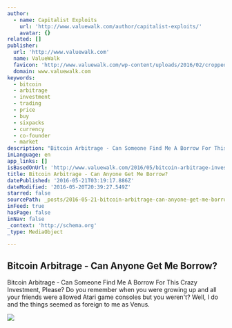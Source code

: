 ```yaml
---
author:
  - name: Capitalist Exploits
    url: 'http://www.valuewalk.com/author/capitalist-exploits/'
    avatar: {}
related: []
publisher:
  url: 'http://www.valuewalk.com'
  name: ValueWalk
  favicon: 'http://www.valuewalk.com/wp-content/uploads/2016/02/cropped-ValueWalk-site-icon-192x192.png'
  domain: www.valuewalk.com
keywords:
  - bitcoin
  - arbitrage
  - investment
  - trading
  - price
  - buy
  - sixpacks
  - currency
  - co-founder
  - market
description: "Bitcoin Arbitrage - Can Someone Find Me A Borrow For This Crazy Investment, Please? Do you remember when you were growing up and all your friends were allowed Atari game consoles but you weren't? Well, I do and the things seemed as foreign to me as Venus."
inLanguage: en
app_links: []
isBasedOnUrl: 'http://www.valuewalk.com/2016/05/bitcoin-arbitrage-investment/'
title: Bitcoin Arbitrage - Can Anyone Get Me Borrow?
datePublished: '2016-05-21T03:19:17.886Z'
dateModified: '2016-05-20T20:39:27.549Z'
starred: false
sourcePath: _posts/2016-05-21-bitcoin-arbitrage-can-anyone-get-me-borrow.md
inFeed: true
hasPage: false
inNav: false
_context: 'http://schema.org'
_type: MediaObject

---
```

<article style=""><h1>Bitcoin Arbitrage - Can Anyone Get Me Borrow?</h1><p>Bitcoin Arbitrage - Can Someone Find Me A Borrow For This Crazy Investment, Please? Do you remember when you were growing up and all your friends were allowed Atari game consoles but you weren't? Well, I do and the things seemed as foreign to me as Venus.</p><img src="https://3lrofj3556kl9zu0p27yma51-wpengine.netdna-ssl.com/wp-content/uploads/2016/04/BTC-GBTC.jpg" /></article>